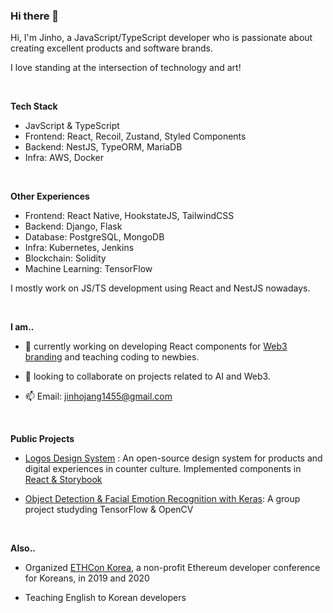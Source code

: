 ### Hi there 👋

Hi, I'm Jinho, a JavaScript/TypeScript developer who is passionate about creating excellent products and software brands. 

I love standing at the intersection of technology and art!

<br/>

**Tech Stack**
- JavScript & TypeScript
- Frontend: React, Recoil, Zustand, Styled Components
- Backend: NestJS, TypeORM, MariaDB
- Infra: AWS, Docker

<br/>

**Other Experiences**
- Frontend: React Native, HookstateJS, TailwindCSS
- Backend: Django, Flask
- Database: PostgreSQL, MongoDB
- Infra: Kubernetes, Jenkins
- Blockchain: Solidity
- Machine Learning: TensorFlow

I mostly work on JS/TS development using React and NestJS nowadays.

<br/>

**I am..**

- 🔭 currently working on developing React components for [Web3 branding](https://github.com/acid-info/lsd) and teaching coding to newbies.

- 👯 looking to collaborate on projects related to AI and Web3.

- 📫 Email: jinhojang1455@gmail.com

<br/>

**Public Projects**

- [Logos Design System](https://github.com/acid-info/lsd#logos-design-system) : An open-source design system for products and digital experiences in counter culture. Implemented components in [React & Storybook](https://www.chromatic.com/library?appId=63e4f71c39dc65c5c703c1e8)

- [Object Detection & Facial Emotion Recognition with Keras](https://github.com/jinhojang6/ai-powered-detection): A group project studyding TensorFlow & OpenCV

<br/>

**Also..**
- Organized [ETHCon Korea](https://genesis.ethcon.kr/contributors.en.html), a non-profit Ethereum developer conference for Koreans, in 2019 and 2020

- Teaching English to Korean developers 
